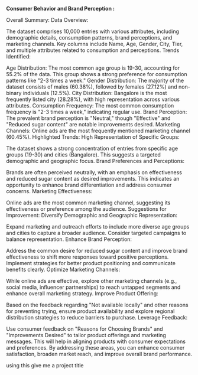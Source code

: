 **Consumer Behavior and Brand Perception :**

Overall Summary:
Data Overview:

The dataset comprises 10,000 entries with various attributes, including demographic details, consumption patterns, brand perceptions, and marketing channels.
Key columns include Name, Age, Gender, City, Tier, and multiple attributes related to consumption and perceptions.
Trends Identified:

Age Distribution: The most common age group is 19-30, accounting for 55.2% of the data. This group shows a strong preference for consumption patterns like "2-3 times a week."
Gender Distribution: The majority of the dataset consists of males (60.38%), followed by females (27.12%) and non-binary individuals (12.5%).
City Distribution: Bangalore is the most frequently listed city (28.28%), with high representation across various attributes.
Consumption Frequency: The most common consumption frequency is "2-3 times a week," indicating regular use.
Brand Perception: The prevalent brand perception is "Neutral," though "Effective" and "Reduced sugar content" are notable improvements desired.
Marketing Channels: Online ads are the most frequently mentioned marketing channel (60.45%).
Highlighted Trends:
High Representation of Specific Groups:

The dataset shows a strong concentration of entries from specific age groups (19-30) and cities (Bangalore). This suggests a targeted demographic and geographic focus.
Brand Preferences and Perceptions:

Brands are often perceived neutrally, with an emphasis on effectiveness and reduced sugar content as desired improvements. This indicates an opportunity to enhance brand differentiation and address consumer concerns.
Marketing Effectiveness:

Online ads are the most common marketing channel, suggesting its effectiveness or preference among the audience.
Suggestions for Improvement:
Diversify Demographic and Geographic Representation:

Expand marketing and outreach efforts to include more diverse age groups and cities to capture a broader audience. Consider targeted campaigns to balance representation.
Enhance Brand Perception:

Address the common desire for reduced sugar content and improve brand effectiveness to shift more responses toward positive perceptions. Implement strategies for better product positioning and communicate benefits clearly.
Optimize Marketing Channels:

While online ads are effective, explore other marketing channels (e.g., social media, influencer partnerships) to reach untapped segments and enhance overall marketing strategy.
Improve Product Offering:

Based on the feedback regarding "Not available locally" and other reasons for preventing trying, ensure product availability and explore regional distribution strategies to reduce barriers to purchase.
Leverage Feedback:

Use consumer feedback on "Reasons for Choosing Brands" and "Improvements Desired" to tailor product offerings and marketing messages. This will help in aligning products with consumer expectations and preferences.
By addressing these areas, you can enhance consumer satisfaction, broaden market reach, and improve overall brand performance.

using this  give me a project title 
